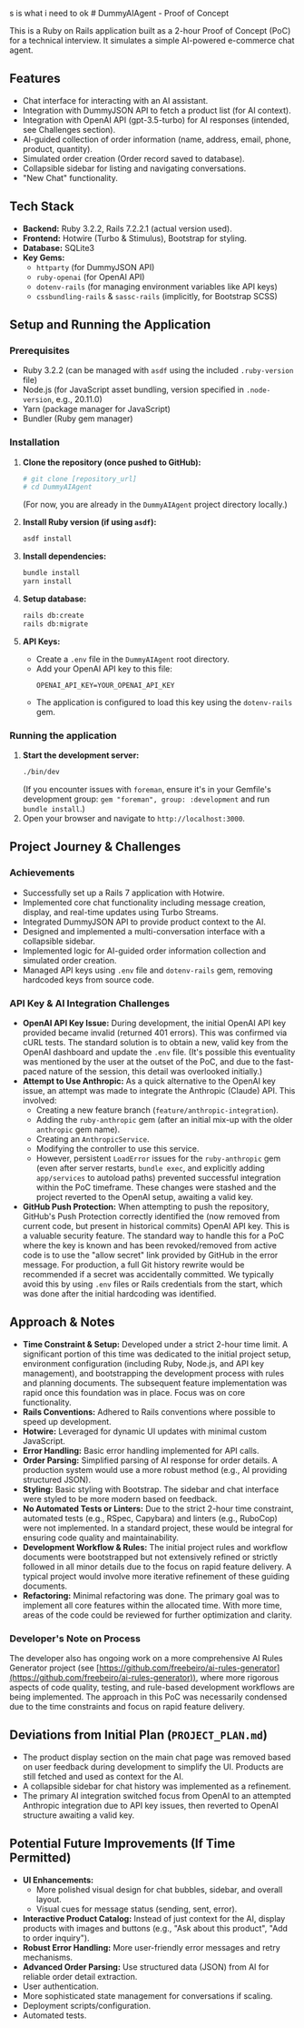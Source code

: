 s is what i need to ok # DummyAIAgent - Proof of Concept

This is a Ruby on Rails application built as a 2-hour Proof of Concept (PoC) for a technical interview. It simulates a simple AI-powered e-commerce chat agent.

## Features
*   Chat interface for interacting with an AI assistant.
*   Integration with DummyJSON API to fetch a product list (for AI context).
*   Integration with OpenAI API (gpt-3.5-turbo) for AI responses (intended, see Challenges section).
*   AI-guided collection of order information (name, address, email, phone, product, quantity).
*   Simulated order creation (Order record saved to database).
*   Collapsible sidebar for listing and navigating conversations.
*   "New Chat" functionality.

## Tech Stack
*   **Backend:** Ruby 3.2.2, Rails 7.2.2.1 (actual version used).
*   **Frontend:** Hotwire (Turbo & Stimulus), Bootstrap for styling.
*   **Database:** SQLite3
*   **Key Gems:**
    *   `httparty` (for DummyJSON API)
    *   `ruby-openai` (for OpenAI API)
    *   `dotenv-rails` (for managing environment variables like API keys)
    *   `cssbundling-rails` & `sassc-rails` (implicitly, for Bootstrap SCSS)

## Setup and Running the Application

### Prerequisites
*   Ruby 3.2.2 (can be managed with `asdf` using the included `.ruby-version` file)
*   Node.js (for JavaScript asset bundling, version specified in `.node-version`, e.g., 20.11.0)
*   Yarn (package manager for JavaScript)
*   Bundler (Ruby gem manager)

### Installation
1.  **Clone the repository (once pushed to GitHub):**
    ```bash
    # git clone [repository_url]
    # cd DummyAIAgent
    ```
    (For now, you are already in the `DummyAIAgent` project directory locally.)

2.  **Install Ruby version (if using `asdf`):**
    ```bash
    asdf install
    ```

3.  **Install dependencies:**
    ```bash
    bundle install
    yarn install
    ```

4.  **Setup database:**
    ```bash
    rails db:create
    rails db:migrate
    ```

5.  **API Keys:**
    *   Create a `.env` file in the `DummyAIAgent` root directory.
    *   Add your OpenAI API key to this file:
        ```env
        OPENAI_API_KEY=YOUR_OPENAI_API_KEY
        ```
    *   The application is configured to load this key using the `dotenv-rails` gem.

### Running the application
1.  **Start the development server:**
    ```bash
    ./bin/dev
    ```
    (If you encounter issues with `foreman`, ensure it's in your Gemfile's development group: `gem "foreman", group: :development` and run `bundle install`.)
2.  Open your browser and navigate to `http://localhost:3000`.

## Project Journey & Challenges

### Achievements
*   Successfully set up a Rails 7 application with Hotwire.
*   Implemented core chat functionality including message creation, display, and real-time updates using Turbo Streams.
*   Integrated DummyJSON API to provide product context to the AI.
*   Designed and implemented a multi-conversation interface with a collapsible sidebar.
*   Implemented logic for AI-guided order information collection and simulated order creation.
*   Managed API keys using `.env` file and `dotenv-rails` gem, removing hardcoded keys from source code.

### API Key & AI Integration Challenges
*   **OpenAI API Key Issue:** During development, the initial OpenAI API key provided became invalid (returned 401 errors). This was confirmed via cURL tests. The standard solution is to obtain a new, valid key from the OpenAI dashboard and update the `.env` file. (It's possible this eventuality was mentioned by the user at the outset of the PoC, and due to the fast-paced nature of the session, this detail was overlooked initially.)
*   **Attempt to Use Anthropic:** As a quick alternative to the OpenAI key issue, an attempt was made to integrate the Anthropic (Claude) API. This involved:
    *   Creating a new feature branch (`feature/anthropic-integration`).
    *   Adding the `ruby-anthropic` gem (after an initial mix-up with the older `anthropic` gem name).
    *   Creating an `AnthropicService`.
    *   Modifying the controller to use this service.
    *   However, persistent `LoadError` issues for the `ruby-anthropic` gem (even after server restarts, `bundle exec`, and explicitly adding `app/services` to autoload paths) prevented successful integration within the PoC timeframe. These changes were stashed and the project reverted to the OpenAI setup, awaiting a valid key.
*   **GitHub Push Protection:** When attempting to push the repository, GitHub's Push Protection correctly identified the (now removed from current code, but present in historical commits) OpenAI API key. This is a valuable security feature. The standard way to handle this for a PoC where the key is known and has been revoked/removed from active code is to use the "allow secret" link provided by GitHub in the error message. For production, a full Git history rewrite would be recommended if a secret was accidentally committed. We typically avoid this by using `.env` files or Rails credentials from the start, which was done after the initial hardcoding was identified.

## Approach & Notes
*   **Time Constraint & Setup:** Developed under a strict 2-hour time limit. A significant portion of this time was dedicated to the initial project setup, environment configuration (including Ruby, Node.js, and API key management), and bootstrapping the development process with rules and planning documents. The subsequent feature implementation was rapid once this foundation was in place. Focus was on core functionality.
*   **Rails Conventions:** Adhered to Rails conventions where possible to speed up development.
*   **Hotwire:** Leveraged for dynamic UI updates with minimal custom JavaScript.
*   **Error Handling:** Basic error handling implemented for API calls.
*   **Order Parsing:** Simplified parsing of AI response for order details. A production system would use a more robust method (e.g., AI providing structured JSON).
*   **Styling:** Basic styling with Bootstrap. The sidebar and chat interface were styled to be more modern based on feedback.
*   **No Automated Tests or Linters:** Due to the strict 2-hour time constraint, automated tests (e.g., RSpec, Capybara) and linters (e.g., RuboCop) were not implemented. In a standard project, these would be integral for ensuring code quality and maintainability.
*   **Development Workflow & Rules:** The initial project rules and workflow documents were bootstrapped but not extensively refined or strictly followed in all minor details due to the focus on rapid feature delivery. A typical project would involve more iterative refinement of these guiding documents.
*   **Refactoring:** Minimal refactoring was done. The primary goal was to implement all core features within the allocated time. With more time, areas of the code could be reviewed for further optimization and clarity.

### Developer's Note on Process
The developer also has ongoing work on a more comprehensive AI Rules Generator project (see [https://github.com/freebeiro/ai-rules-generator](https://github.com/freebeiro/ai-rules-generator)), where more rigorous aspects of code quality, testing, and rule-based development workflows are being implemented. The approach in this PoC was necessarily condensed due to the time constraints and focus on rapid feature delivery.

## Deviations from Initial Plan (`PROJECT_PLAN.md`)
*   The product display section on the main chat page was removed based on user feedback during development to simplify the UI. Products are still fetched and used as context for the AI.
*   A collapsible sidebar for chat history was implemented as a refinement.
*   The primary AI integration switched focus from OpenAI to an attempted Anthropic integration due to API key issues, then reverted to OpenAI structure awaiting a valid key.

## Potential Future Improvements (If Time Permitted)
*   **UI Enhancements:**
    *   More polished visual design for chat bubbles, sidebar, and overall layout.
    *   Visual cues for message status (sending, sent, error).
*   **Interactive Product Catalog:** Instead of just context for the AI, display products with images and buttons (e.g., "Ask about this product", "Add to order inquiry").
*   **Robust Error Handling:** More user-friendly error messages and retry mechanisms.
*   **Advanced Order Parsing:** Use structured data (JSON) from AI for reliable order detail extraction.
*   User authentication.
*   More sophisticated state management for conversations if scaling.
*   Deployment scripts/configuration.
*   Automated tests.
